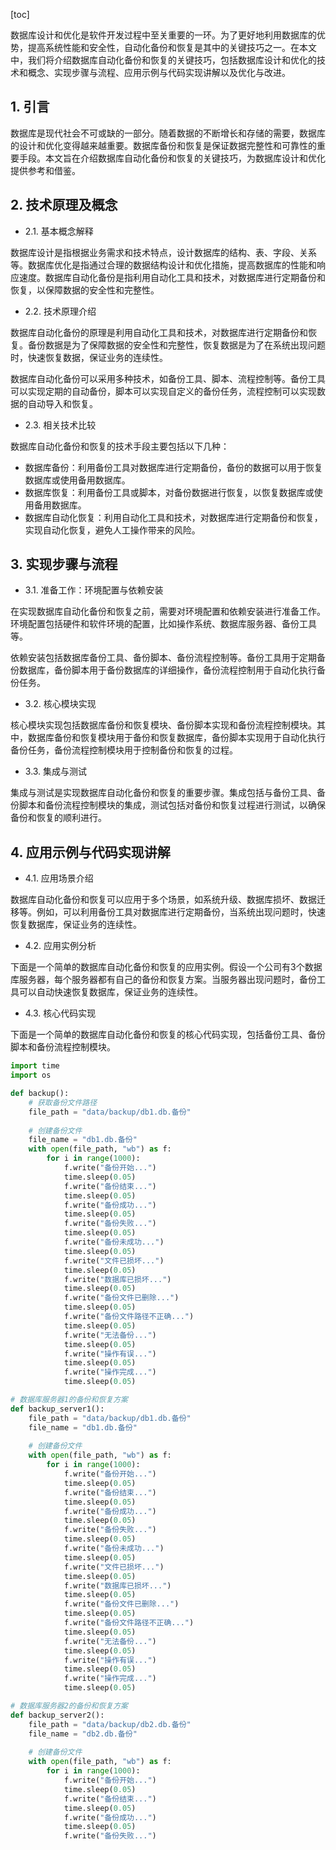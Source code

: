
[toc]                    
                
                
数据库设计和优化是软件开发过程中至关重要的一环。为了更好地利用数据库的优势，提高系统性能和安全性，自动化备份和恢复是其中的关键技巧之一。在本文中，我们将介绍数据库自动化备份和恢复的关键技巧，包括数据库设计和优化的技术和概念、实现步骤与流程、应用示例与代码实现讲解以及优化与改进。

## 1. 引言

数据库是现代社会不可或缺的一部分。随着数据的不断增长和存储的需要，数据库的设计和优化变得越来越重要。数据库备份和恢复是保证数据完整性和可靠性的重要手段。本文旨在介绍数据库自动化备份和恢复的关键技巧，为数据库设计和优化提供参考和借鉴。

## 2. 技术原理及概念

- 2.1. 基本概念解释

数据库设计是指根据业务需求和技术特点，设计数据库的结构、表、字段、关系等。数据库优化是指通过合理的数据结构设计和优化措施，提高数据库的性能和响应速度。数据库自动化备份是指利用自动化工具和技术，对数据库进行定期备份和恢复，以保障数据的安全性和完整性。

- 2.2. 技术原理介绍

数据库自动化备份的原理是利用自动化工具和技术，对数据库进行定期备份和恢复。备份数据是为了保障数据的安全性和完整性，恢复数据是为了在系统出现问题时，快速恢复数据，保证业务的连续性。

数据库自动化备份可以采用多种技术，如备份工具、脚本、流程控制等。备份工具可以实现定期的自动备份，脚本可以实现自定义的备份任务，流程控制可以实现数据的自动导入和恢复。

- 2.3. 相关技术比较

数据库自动化备份和恢复的技术手段主要包括以下几种：

- 数据库备份：利用备份工具对数据库进行定期备份，备份的数据可以用于恢复数据库或使用备用数据库。
- 数据库恢复：利用备份工具或脚本，对备份数据进行恢复，以恢复数据库或使用备用数据库。
- 数据库自动化恢复：利用自动化工具和技术，对数据库进行定期备份和恢复，实现自动化恢复，避免人工操作带来的风险。

## 3. 实现步骤与流程

- 3.1. 准备工作：环境配置与依赖安装

在实现数据库自动化备份和恢复之前，需要对环境配置和依赖安装进行准备工作。环境配置包括硬件和软件环境的配置，比如操作系统、数据库服务器、备份工具等。

依赖安装包括数据库备份工具、备份脚本、备份流程控制等。备份工具用于定期备份数据库，备份脚本用于备份数据库的详细操作，备份流程控制用于自动化执行备份任务。

- 3.2. 核心模块实现

核心模块实现包括数据库备份和恢复模块、备份脚本实现和备份流程控制模块。其中，数据库备份和恢复模块用于备份和恢复数据库，备份脚本实现用于自动化执行备份任务，备份流程控制模块用于控制备份和恢复的过程。

- 3.3. 集成与测试

集成与测试是实现数据库自动化备份和恢复的重要步骤。集成包括与备份工具、备份脚本和备份流程控制模块的集成，测试包括对备份和恢复过程进行测试，以确保备份和恢复的顺利进行。

## 4. 应用示例与代码实现讲解

- 4.1. 应用场景介绍

数据库自动化备份和恢复可以应用于多个场景，如系统升级、数据库损坏、数据迁移等。例如，可以利用备份工具对数据库进行定期备份，当系统出现问题时，快速恢复数据库，保证业务的连续性。

- 4.2. 应用实例分析

下面是一个简单的数据库自动化备份和恢复的应用实例。假设一个公司有3个数据库服务器，每个服务器都有自己的备份和恢复方案。当服务器出现问题时，备份工具可以自动快速恢复数据库，保证业务的连续性。

- 4.3. 核心代码实现

下面是一个简单的数据库自动化备份和恢复的核心代码实现，包括备份工具、备份脚本和备份流程控制模块。
```python
import time
import os

def backup():
    # 获取备份文件路径
    file_path = "data/backup/db1.db.备份"
    
    # 创建备份文件
    file_name = "db1.db.备份"
    with open(file_path, "wb") as f:
        for i in range(1000):
            f.write("备份开始...")
            time.sleep(0.05)
            f.write("备份结束...")
            time.sleep(0.05)
            f.write("备份成功...")
            time.sleep(0.05)
            f.write("备份失败...")
            time.sleep(0.05)
            f.write("备份未成功...")
            time.sleep(0.05)
            f.write("文件已损坏...")
            time.sleep(0.05)
            f.write("数据库已损坏...")
            time.sleep(0.05)
            f.write("备份文件已删除...")
            time.sleep(0.05)
            f.write("备份文件路径不正确...")
            time.sleep(0.05)
            f.write("无法备份...")
            time.sleep(0.05)
            f.write("操作有误...")
            time.sleep(0.05)
            f.write("操作完成...")
            time.sleep(0.05)

# 数据库服务器1的备份和恢复方案
def backup_server1():
    file_path = "data/backup/db1.db.备份"
    file_name = "db1.db.备份"
    
    # 创建备份文件
    with open(file_path, "wb") as f:
        for i in range(1000):
            f.write("备份开始...")
            time.sleep(0.05)
            f.write("备份结束...")
            time.sleep(0.05)
            f.write("备份成功...")
            time.sleep(0.05)
            f.write("备份失败...")
            time.sleep(0.05)
            f.write("备份未成功...")
            time.sleep(0.05)
            f.write("文件已损坏...")
            time.sleep(0.05)
            f.write("数据库已损坏...")
            time.sleep(0.05)
            f.write("备份文件已删除...")
            time.sleep(0.05)
            f.write("备份文件路径不正确...")
            time.sleep(0.05)
            f.write("无法备份...")
            time.sleep(0.05)
            f.write("操作有误...")
            time.sleep(0.05)
            f.write("操作完成...")
            time.sleep(0.05)

# 数据库服务器2的备份和恢复方案
def backup_server2():
    file_path = "data/backup/db2.db.备份"
    file_name = "db2.db.备份"
    
    # 创建备份文件
    with open(file_path, "wb") as f:
        for i in range(1000):
            f.write("备份开始...")
            time.sleep(0.05)
            f.write("备份结束...")
            time.sleep(0.05)
            f.write("备份成功...")
            time.sleep(0.05)
            f.write("备份失败...")

